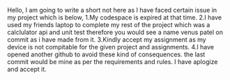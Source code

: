 Hello, I am going to write a short not here as I have faced certain issue in my project which is below,
1.My codespace is expired at that time.
2.I have used my friends laptop to complete my rest of the project which was a calclulator api and unit test therefore you would see a name venus patel on commit as i have made from it.
3.Kindly accept my assignment as my device is not compitable for the given project and assignments.
4.I have opened another github to avoid these kind of consequences.
the last commit would be mine as per the requirements and rules.
I have aplogize and accept it.
